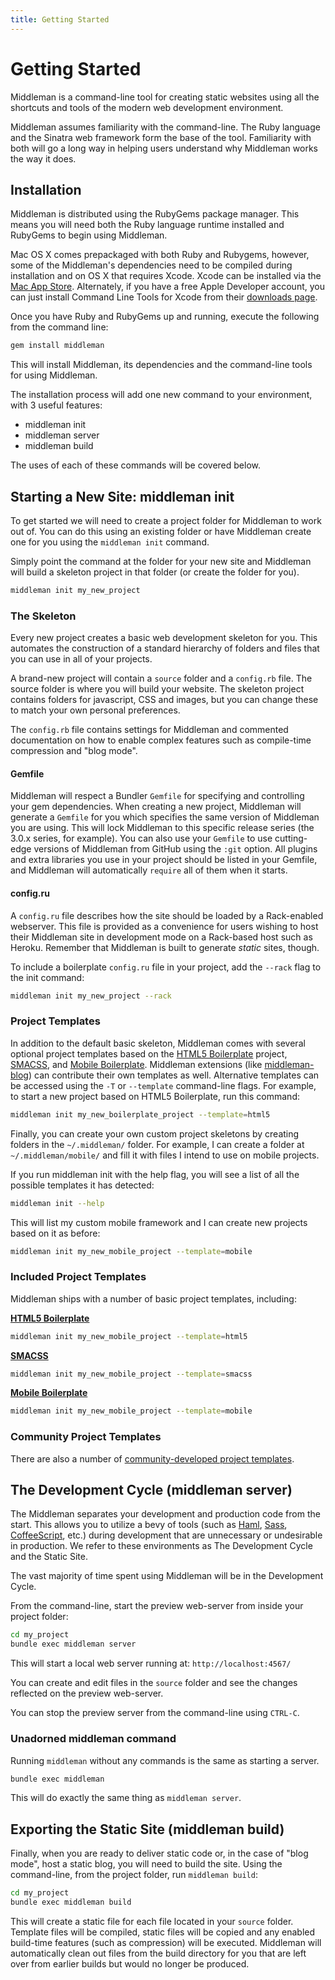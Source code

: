 ```yaml
---
title: Getting Started
---
```


# Getting Started

Middleman is a command-line tool for creating static websites using all the shortcuts and tools of the modern web development environment.

Middleman assumes familiarity with the command-line. The Ruby language and the Sinatra web framework form the base of the tool. Familiarity with both will go a long way in helping users understand why Middleman works the way it does.

## Installation

Middleman is distributed using the RubyGems package manager. This means you will need both the Ruby language runtime installed and RubyGems to begin using Middleman.

Mac OS X comes prepackaged with both Ruby and Rubygems, however, some of the Middleman's dependencies need to be compiled during installation and on OS X that requires Xcode. Xcode can be installed via the [Mac App Store](http://itunes.apple.com/us/app/xcode/id497799835?ls=1&mt=12). Alternately, if you have a free Apple Developer account, you can just install Command Line Tools for Xcode from their [downloads page](https://developer.apple.com/downloads/index.action).

Once you have Ruby and RubyGems up and running, execute the following from the command line:

``` bash
gem install middleman
```

This will install Middleman, its dependencies and the command-line tools for using Middleman.

The installation process will add one new command to your environment, with 3 useful features:

* middleman init
* middleman server
* middleman build

The uses of each of these commands will be covered below.

## Starting a New Site: middleman init

To get started we will need to create a project folder for Middleman to work out of. You can do this using an existing folder or have Middleman create one for you using the `middleman init` command.

Simply point the command at the folder for your new site and Middleman will build a skeleton project in that folder (or create the folder for you).

``` bash
middleman init my_new_project
```

### The Skeleton

Every new project creates a basic web development skeleton for you. This automates the construction of a standard hierarchy of folders and files that you can use in all of your projects.

A brand-new project will contain a `source` folder and a `config.rb` file. The source folder is where you will build your website. The skeleton project contains folders for javascript, CSS and images, but you can change these to match your own personal preferences.

The `config.rb` file contains settings for Middleman and commented documentation on how to enable complex features such as compile-time compression and "blog mode".

#### Gemfile

Middleman will respect a Bundler `Gemfile` for specifying and controlling your gem dependencies. When creating a new project, Middleman will generate a `Gemfile` for you which specifies the same version of Middleman you are using. This will lock Middleman to this specific release series (the 3.0.x series, for example). You can also use your `Gemfile` to use cutting-edge versions of Middleman from GitHub using the `:git` option. All plugins and extra libraries you use in your project should be listed in your Gemfile, and Middleman will automatically `require` all of them when it starts.

#### config.ru

A `config.ru` file describes how the site should be loaded by a Rack-enabled webserver. This file is provided as a convenience for users wishing to host their Middleman site in development mode on a Rack-based host such as Heroku. Remember that Middleman is built to generate *static* sites, though.

To include a boilerplate `config.ru` file in your project, add the `--rack` flag to the init command:

``` bash
middleman init my_new_project --rack
```

### Project Templates

In addition to the default basic skeleton, Middleman comes with several optional project templates based on the [HTML5 Boilerplate] project, [SMACSS], and [Mobile Boilerplate](http://html5boilerplate.com/mobile/). Middleman extensions (like [middleman-blog](/blogging/)) can contribute their own templates as well. Alternative templates can be accessed using the `-T` or `--template` command-line flags. For example, to start a new project based on HTML5 Boilerplate, run this command:

``` bash
middleman init my_new_boilerplate_project --template=html5
```

Finally, you can create your own custom project skeletons by creating folders in the `~/.middleman/` folder. For example, I can create a folder at `~/.middleman/mobile/` and fill it with files I intend to use on mobile projects.

If you run middleman init with the help flag, you will see a list of all the possible templates it has detected:

``` bash
middleman init --help
```

This will list my custom mobile framework and I can create new projects based on it as before:

``` bash
middleman init my_new_mobile_project --template=mobile
```
    
### Included Project Templates

Middleman ships with a number of basic project templates, including:

**[HTML5 Boilerplate]** 

``` bash
middleman init my_new_mobile_project --template=html5
```

**[SMACSS]**

``` bash
middleman init my_new_mobile_project --template=smacss
```

**[Mobile Boilerplate](http://html5boilerplate.com/mobile/)**

``` bash
middleman init my_new_mobile_project --template=mobile
```

### Community Project Templates

There are also a number of [community-developed project templates](/community/3rd-party-project-templates/).

## The Development Cycle (middleman server)

The Middleman separates your development and production code from the start. This allows you to utilize a bevy of tools (such as [Haml](http://haml-lang.com), [Sass](http://sass-lang.com), [CoffeeScript](http://coffeescript.org/), etc.) during development that are unnecessary or undesirable in production.  We refer to these environments as The Development Cycle and the Static Site.

The vast majority of time spent using Middleman will be in the Development Cycle.

From the command-line, start the preview web-server from inside your project folder:

``` bash
cd my_project
bundle exec middleman server
```

This will start a local web server running at: `http://localhost:4567/`

You can create and edit files in the `source` folder and see the changes reflected on the preview web-server.

You can stop the preview server from the command-line using `CTRL-C`.

### Unadorned middleman command

Running `middleman` without any commands is the same as starting a server.

``` bash
bundle exec middleman
```

This will do exactly the same thing as `middleman server`.

## Exporting the Static Site (middleman build)

Finally, when you are ready to deliver static code or, in the case of "blog mode", host a static blog, you will need to build the site. Using the command-line, from the project folder, run `middleman build`:

``` bash
cd my_project
bundle exec middleman build
```

This will create a static file for each file located in your `source` folder. Template files will be compiled, static files will be copied and any enabled build-time features (such as compression) will be executed. Middleman will automatically clean out files from the build directory for you that are left over from earlier builds but would no longer be produced.

[HTML5 Boilerplate]: http://html5boilerplate.com/
[SMACSS]: http://smacss.com/
